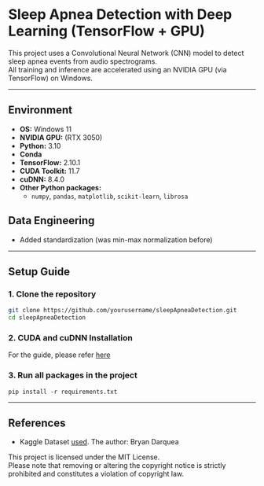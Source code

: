 # Sleep Apnea Detection with Deep Learning (TensorFlow + GPU)

This project uses a Convolutional Neural Network (CNN) model to detect sleep apnea events from audio spectrograms.  
All training and inference are accelerated using an NVIDIA GPU (via TensorFlow) on Windows.

---

## Environment

- **OS:** Windows 11 
- **NVIDIA GPU:** (RTX 3050)
- **Python:** 3.10
- **Conda** 
- **TensorFlow:** 2.10.1 
- **CUDA Toolkit:** 11.7
- **cuDNN:** 8.4.0
- **Other Python packages:**  
  - `numpy`, `pandas`, `matplotlib`, `scikit-learn`, `librosa`

## Data Engineering
- Added standardization (was min-max normalization before)

---

## Setup Guide

### 1. Clone the repository

```bash
git clone https://github.com/yourusername/sleepApneaDetection.git
cd sleepApneaDetection
````

### 2. CUDA and cuDNN Installation
For the guide, please refer [here](https://www.tensorflow.org/install/pip)

### 3. Run all packages in the project
````pip install -r requirements.txt````

---

## References
- Kaggle Dataset [used](https://www.kaggle.com/datasets/bryandarquea/psg-audio-apnea-audios/data).
  The author: Bryan Darquea

This project is licensed under the MIT License.  
Please note that removing or altering the copyright notice is strictly prohibited and constitutes a violation of copyright law.